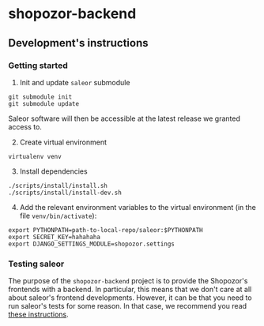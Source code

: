 # shopozor-backend

## Development's instructions

### Getting started

1. Init and update `saleor` submodule

```
git submodule init
git submodule update
```

Saleor software will then be accessible at the latest release we granted access to.

2. Create virtual environment

```
virtualenv venv
```

3. Install dependencies

```
./scripts/install/install.sh
./scripts/install/install-dev.sh
```

4. Add the relevant environment variables to the virtual environment (in the file `venv/bin/activate`):

```
export PYTHONPATH=path-to-local-repo/saleor:$PYTHONPATH
export SECRET_KEY=hahahaha
export DJANGO_SETTINGS_MODULE=shopozor.settings
```

### Testing saleor

The purpose of the `shopozor-backend` project is to provide the Shopozor's frontends with a backend. In particular, this means that we don't care at all about saleor's frontend developments. However, it can be that you need to run saleor's tests for some reason. In that case, we recommend you read [these instructions](https://github.com/softozor/shopozor-configuration/blob/master/doc/tests/unit-tests.md).
